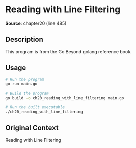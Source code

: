 # Reading with Line Filtering

**Source**: chapter20 (line 485)

## Description

This program is from the Go Beyond golang reference book.

## Usage

```bash
# Run the program
go run main.go

# Build the program
go build -o ch20_reading_with_line_filtering main.go

# Run the built executable
./ch20_reading_with_line_filtering
```

## Original Context

Reading with Line Filtering
